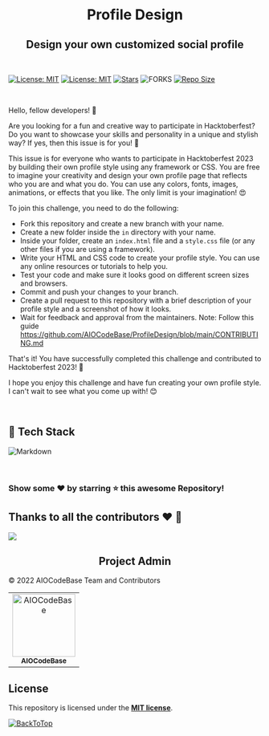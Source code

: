 <h1 align="center"> <b>Profile Design</b> </h1>

<h2 align="center"> <b>Design your own customized social profile</b> </h2>

<br>

[![License: MIT](https://img.shields.io/badge/License-MIT-blue.svg?style=for-the-badge)](./LICENSE)
[![License: MIT](https://img.shields.io/github/followers/AIOCodeBase?logo=github&label=follow%20%40AIOCodeBase&style=for-the-badge)](https://www.github.com/AIOCodeBase)
[![Stars](https://img.shields.io/github/stars/AIOCodeBase/ProfileDesign?label=Star%20this%20Repository&style=for-the-badge)](https://www.github.com/AIOCodeBase/ProfileDesign)
![FORKS](https://img.shields.io/github/forks/AIOCodeBase/ProfileDesign?style=for-the-badge&social)
[![Repo Size](https://img.shields.io/github/languages/code-size/AIOCodeBase/ProfileDesign?style=for-the-badge)](https://www.github.com/AIOCodeBase/ProfileDesign)

<br>

Hello, fellow developers! 👋

Are you looking for a fun and creative way to participate in Hacktoberfest? Do you want to showcase your skills and personality in a unique and stylish way? If yes, then this issue is for you! 🎉

This issue is for everyone who wants to participate in Hacktoberfest 2023 by building their own profile style using any framework or CSS. You are free to imagine your creativity and design your own profile page that reflects who you are and what you do. You can use any colors, fonts, images, animations, or effects that you like. The only limit is your imagination! 😍

To join this challenge, you need to do the following:

- Fork this repository and create a new branch with your name.
- Create a new folder inside the `in` directory with your name.
- Inside your folder, create an `index.html` file and a `style.css` file (or any other files if you are using a framework).
- Write your HTML and CSS code to create your profile style. You can use any online resources or tutorials to help you.
- Test your code and make sure it looks good on different screen sizes and browsers.
- Commit and push your changes to your branch.
- Create a pull request to this repository with a brief description of your profile style and a screenshot of how it looks.
- Wait for feedback and approval from the maintainers.
Note: Follow this guide https://github.com/AIOCodeBase/ProfileDesign/blob/main/CONTRIBUTING.md

That's it! You have successfully completed this challenge and contributed to Hacktoberfest 2023! 🙌

I hope you enjoy this challenge and have fun creating your own profile style. I can't wait to see what you come up with! 😊

<br>

## 📌 **Tech Stack**

![Markdown](https://img.shields.io/badge/markdown-%23000000.svg?style=for-the-badge&logo=markdown&logoColor=white)

<br>

### Show some ❤️ by starring ⭐ this awesome Repository!

## **Thanks to all the contributors** ❤️ 🫡

<a href="https://github.com/AIOCodeBase/ProfileDesign/graphs/contributors">
  <img src="https://contrib.rocks/image?repo=AIOCodeBase/ProfileDesign" />
</a>

<br>

<h2 align=center> Project Admin  </h2>

© 2022 AIOCodeBase Team and Contributors

<p align="center">
<table align="center">
  <tbody><tr>
     <td align="center"><a href="https://github.com/AIOCodeBase"><img alt="AIOCodeBase" src="https://avatars.githubusercontent.com/u/117071652" width="125px;"><br><sub><b> AIOCodeBase </b></sub></a><br></td> </a></td>
</tbody></table>

## **License**

This repository is licensed under the [**MIT license**](./LICENSE).

[![BackToTop](https://img.shields.io/badge/-Back%20to%20Top-red?style=for-the-badge)](#top)